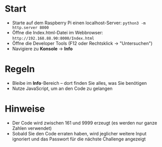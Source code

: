 # Start
- Starte auf dem Raspberry Pi einen localhost-Server: `python3 -m http.server 8000`
- Öffne die Index.html-Datei im Webbrowser: `http://192.168.88.90:8000/Index.html`
- Öffne die Developer Tools (F12 oder Rechtsklick → "Untersuchen")
- Navigiere zu **Konsole** → **Info**

# Regeln
- Bleibe im **Info**-Bereich – dort finden Sie alles, was Sie benötigen
- Nutze JavaScript, um an den Code zu gelangen

# Hinweise
- Der Code wird zwischen 161 und 9999 erzeugt (es werden nur ganze Zahlen verwendet)
- Sobald Sie den Code erraten haben, wird jeglicher weitere Input ignoriert und das Passwort für die nächste Challenge angezeigt


